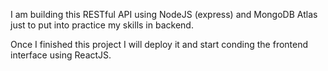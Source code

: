 I am building this RESTful API using NodeJS (express) and MongoDB Atlas just to put into practice my skills in backend.

Once I finished this project I will deploy it and start conding the frontend interface using ReactJS.
